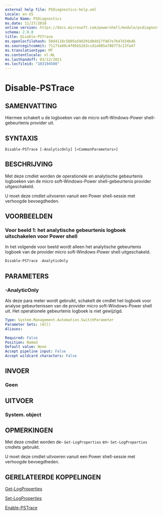 ```yaml
---
external help file: PSDiagnostics-help.xml
Locale: en-US
Module Name: PSDiagnostics
ms.date: 11/27/2018
online version: https://docs.microsoft.com/powershell/module/psdiagnostics/disable-pstrace?view=powershell-5.1&WT.mc_id=ps-gethelp
schema: 2.0.0
title: Disable-PSTrace
ms.openlocfilehash: 50d4118c5805a59d291d8dd17f467e7b47d34b46
ms.sourcegitcommit: 71173a89c4f05b5283ccd1e885a780773c13fa47
ms.translationtype: MT
ms.contentlocale: nl-NL
ms.lasthandoff: 03/12/2021
ms.locfileid: "103194508"
---
```

# Disable-PSTrace

## SAMENVATTING
Hiermee schakelt u de logboeken van de micro soft-Windows-Power shell-gebeurtenis provider uit.

## SYNTAXIS

```
Disable-PSTrace [-AnalyticOnly] [<CommonParameters>]
```

## BESCHRIJVING

Met deze cmdlet worden de operationele en analytische gebeurtenis logboeken van de micro soft-Windows-Power shell-gebeurtenis provider uitgeschakeld.

U moet deze cmdlet uitvoeren vanuit een Power shell-sessie met verhoogde bevoegdheden.

## VOORBEELDEN

### Voor beeld 1: het analytische gebeurtenis logboek uitschakelen voor Power shell

In het volgende voor beeld wordt alleen het analytische gebeurtenis logboek van de provider micro soft-Windows-Power shell uitgeschakeld.

```powershell
Disable-PSTrace -AnalyticOnly
```

## PARAMETERS

### -AnalyticOnly

Als deze para meter wordt gebruikt, schakelt de cmdlet het logboek voor analyse gebeurtenissen van de provider micro soft-Windows-Power shell uit. Het operationele gebeurtenis logboek is niet gewijzigd.

```yaml
Type: System.Management.Automation.SwitchParameter
Parameter Sets: (All)
Aliases:

Required: False
Position: Named
Default value: None
Accept pipeline input: False
Accept wildcard characters: False
```

## INVOER

### Geen

## UITVOER

### System. object

## OPMERKINGEN

Met deze cmdlet worden de- `Get-LogProperties` en- `Set-LogProperties` cmdlets gebruikt.

U moet deze cmdlet uitvoeren vanuit een Power shell-sessie met verhoogde bevoegdheden.

## GERELATEERDE KOPPELINGEN

[Get-LogProperties](Get-LogProperties.md)

[Set-LogProperties](Set-LogProperties.md)

[Enable-PSTrace](Enable-PSTrace.md)
